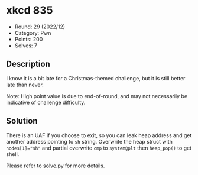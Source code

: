# xkcd 835

* Round: 29 (2022/12)
* Category: Pwn
* Points: 200
* Solves: 7

## Description

I know it is a bit late for a Christmas-themed challenge, but it is still better late than never.

Note: High point value is due to end-of-round, and may not necessarily be indicative of challenge difficulty.

## Solution

There is an UAF if you choose to exit, so you can leak heap address and get another address pointing to `sh` string. Overwrite the heap struct with `nodes[1]="sh"` and partial overwrite `cmp` to `system@plt` then `heap_pop()` to get shell.

Please refer to [solve.py](./solve.py) for more details.
